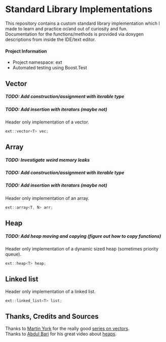 # Standard Library Implementations
This repository contains a custom standard library implementation which I made to learn and practice or/and out of curiosity and fun. <br>
Documentation for the functions/methods is provided via doxygen descriptions from inside the IDE/text editor.

#### Project Information
- Project namespace: ext
- Automated testing using Boost.Test

## Vector
##### TODO: Add construction/assignment with iterable type
##### TODO: Add insertion with iterators (maybe not)
Header only implementation of a vector.
```cpp
ext::vector<T> vec;
```

## Array
##### TODO: Investigate weird memory leaks
##### TODO: Add construction/assignment with iterable type
##### TODO: Add insertion with iterators (maybe not)
Header only implementation of an array.
```cpp
ext::array<T, N> arr;
```

## Heap
##### TODO: Add heap moving and copying (figure out how to copy functions)
Header only implementation of a dynamic sized heap (sometimes priority queue).
```cpp
ext::heap<T> heap;
```

## Linked list
Header only implementation of a linked list.
```cpp
ext::linked_list<T> list;
```

## Thanks, Credits and Sources
Thanks to [Martin York](https://github.com/Loki-Astari) for the really good [series on vectors](https://lokiastari.com/posts/Vector-ResourceManagementAllocation). <br>
Thanks to [Abdul Bari](https://www.youtube.com/channel/UCZCFT11CWBi3MHNlGf019nw) for his great video about [heaps](https://www.youtube.com/watch?v=HqPJF2L5h9U).
